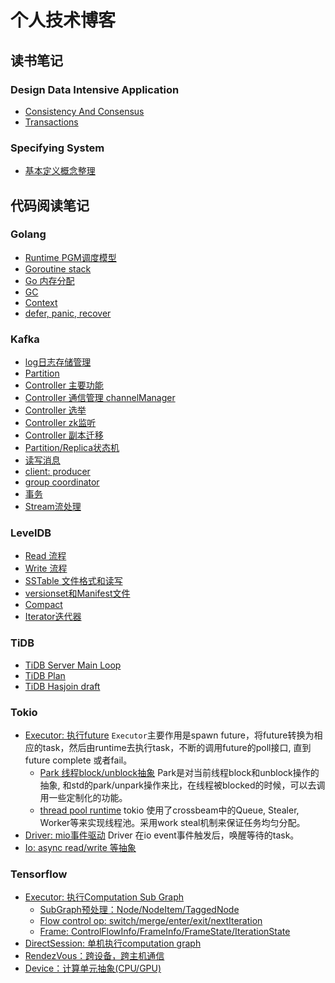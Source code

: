 # 个人技术博客

## 读书笔记

### Design Data Intensive Application
- [Consistency And Consensus](./src/ddia/consistency-and-consensus.md)
- [Transactions](./src/ddia/transactions.md)

### Specifying System

- [基本定义概念整理](./src/specifying-systems/basic-concepts.md)


## 代码阅读笔记
### Golang

- [Runtime PGM调度模型](./src/golang/pgm.md)
- [Goroutine stack](./src/golang/goroutine-stack.md)
- [Go 内存分配](./src/golang/memory.md)
- [GC](./src/golang/GC.md)
- [Context](./src/golang/context.md)
- [defer, panic, recover](./src/golang/defer-panic-recover.md)

### Kafka

- [log日志存储管理](./src/kafka/log.md)
- [Partition](./src/kafka/partition.md)
- [Controller 主要功能](./src/kafka/controller-main.md)
- [Controller 通信管理 channelManager](./src/kafka/controller-channel-manager.md)
- [Controller 选举](./src/kafka/controller-elect.md)
- [Controller zk监听](./src/kafka/controller-zk.md)
- [Controller 副本迁移](./src/kafka/replica-assignment.md)
- [Partition/Replica状态机](./src/kafka/paritition-replica-statemachine.md)
- [读写消息](./src/kafka/kafka-produce-fetch.md)
- [client: producer](./src/kafka/client-producer.md)
- [group coordinator](./src/kafka/group-coordinator.md)
- [事务](./src/kafka/txn_coordinator.md)
- [Stream流处理](./src/kafka/stream.md)

### LevelDB

- [Read 流程](./src/leveldb/read.md)
- [Write 流程](./src/leveldb/write.md)
- [SSTable 文件格式和读写](./src/leveldb/table-format.md)
- [versionset和Manifest文件](./src/leveldb/versionset.md)
- [Compact](./src/leveldb/table-compact.md)
- [Iterator迭代器](./src/leveldb/iterator.md)

### TiDB

- [TiDB Server Main Loop](./src/tidb/main.md)
- [TiDB Plan](./src/tidb/plan.md)
- [TiDB Hasjoin draft](./src/tidb/hash-join.md)


### Tokio

- [Executor: 执行future](./src/tokio/executor.md) ``Executor``主要作用是spawn future，将future转换为相应的task，然后由runtime去执行task，不断的调用future的poll接口, 直到future complete 或者fail。
  - [Park 线程block/unblock抽象](./src/tokio/park.md) Park是对当前线程block和unblock操作的抽象, 和std的park/unpark操作来比，在线程被blocked的时候，可以去调用一些定制化的功能。
  - [thread pool runtime](./src/tokio/thread-pool.md) tokio 使用了crossbeam中的Queue, Stealer, Worker等来实现线程池。采用work steal机制来保证任务均匀分配。
- [Driver: mio事件驱动](./src/tokio/driver.md) Driver 在io event事件触发后，唤醒等待的task。
- [Io: async read/write 等抽象](./src/tokio/io.md)

### Tensorflow

- [Executor: 执行Computation Sub Graph](./src/tensorflow/executor.md)
    - [SubGraph预处理：Node/NodeItem/TaggedNode](./src/tensorflow/executor-subgraph-preprocess.md)
    - [Flow control op: switch/merge/enter/exit/nextIteration](./src/tensorflow/flow-control-op.md)
    - [Frame: ControlFlowInfo/FrameInfo/FrameState/IterationState](./src/tensorflow/executor-frame.md)
- [DirectSession: 单机执行computation graph](./src/tensorflow/direct-session.md)
- [RendezVous：跨设备，跨主机通信](./src/tensorflow/rendezvous.md)
- [Device：计算单元抽象(CPU/GPU)](./src/tensorflow/device.md)
